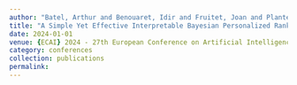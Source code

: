 ```yaml
---
author: "Batel, Arthur and Benouaret, Idir and Fruitet, Joan and Plantevit, Marc and Robardet, C{\'{e}}line"
title: "A Simple Yet Effective Interpretable Bayesian Personalized Ranking for Cognitive Diagnosis"
date: 2024-01-01
venue: {ECAI} 2024 - 27th European Conference on Artificial Intelligence, 19-24 October 2024, Santiago de Compostela, Spain - Including 13th Conference on Prestigious Applications of Intelligent Systems {(PAIS} 2024)
category: conferences
collection: publications
permalink: 
---
```

